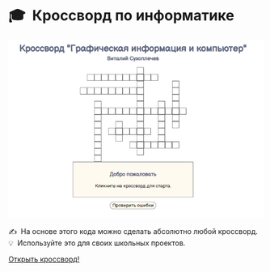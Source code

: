 # 🎓 &nbsp;Кроссворд по информатике

<img src="https://raw.githubusercontent.com/vitasha10/crossword/master/screen1.png"/>

✍️ &nbsp;На основе этого кода можно сделать абсолютно любой кроссворд.\
💡 &nbsp;Используйте это для своих школьных проектов.

<a href="https://vitasha10.github.io/crossword/index.html">Открыть кроссворд!</a>
